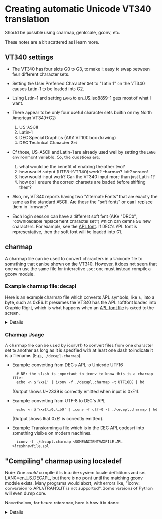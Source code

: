 # Creating automatic Unicode VT340 translation

Should be possible using charmap, genlocale, gconv, etc.

These notes are a bit scattered as I learn more.

## VT340 settings

* The VT340 has four slots G0 to G3, to make it easy to swap between
  four different character sets. 
  
* Setting the User Preferred Character Set to "Latin 1" on the VT340
  causes Latin-1 to be loaded into G2.
  
* Using Latin-1 and setting `LANG` to en_US.iso8859-1 gets most of
  what I want.
  
* There appear to be only four useful character sets builtin on my
  North American VT340+G2:

  1. US-ASCII
  2. Latin-1
  3. DEC Special Graphics (AKA VT100 box drawing)
  4. DEC Technical Character Set

* Of those, US-ASCII and Latin-1 are already used well by setting the
  `LANG` environment variable. So, the questions are:
  1. what would be the benefit of enabling the other two?
  2. how would output (UTF8->VT340)  work? charmap? luit? screen?
  3. how would input work? Can the VT340 input more than just Latin-1?
  4. how do I ensure the correct charsets are loaded before shifting them?

* Also, my VT340 reports having two "Alternate Fonts" that are exactly
  the same as the standard ASCII. Are these the "soft fonts" or can I
  replace them in firmware?
  
* Each login session can have a different soft font (AKA "DRCS",
  "downloadable replacement character set") which can define 96 new
  characters. For example, see the [APL font](../vms/apl/aplfont/README.md).
  If DEC's APL font is representative, then the soft font will be
  loaded into G1. 

## charmap

A charmap file can be used to convert characters in a Unicode file to
something that can be shown on the VT340. However, it does not seem
that one can use the same file for interactive use; one must instead
compile a gconv module.

### Example charmap file: decapl

Here is an example [charmap file](../vms/apl/aplfontb9/decapl.charmap)
which converts APL symbols, like ⍋, into a byte, such as 0xE6. It
presumes the VT340 has the APL softfont loaded into Graphic Right,
which is what happens when an 
[APL font file](../vms/apl/aplfontb9/APL_VT340.FNT) is `cat`ed to the
screen. 

<details>

	<code_set_name> DECAPL
	<comment_char> %
	<escape_char> /

	% decapl.charmap: Hackerb9's charmap(5) for APL on the VT340. 
	% alias DEC Vax APL

	CHARMAP
	<U0000>     /x00         NULL
	<U0001>     /x01         START OF HEADING
	<U0002>     /x02         START OF TEXT
	⋱
	<U007C>     /x7c         VERTICAL LINE
	<U007D>     /x7d         RIGHT CURLY BRACKET
	<U007E>     /x7e         TILDE
	<U007F>     /x7f         DELETE
	<U0080>     /x80         PADDING CHARACTER (PAD)
	<U0081>     /x81         HIGH OCTET PRESET (HOP)
	<U0082>     /x82         BREAK PERMITTED HERE (BPH)
	<U0083>     /x83         NO BREAK HERE (NBH)
	⋱
	<U009B>     /x9b         CONTROL SEQUENCE INTRODUCER (CSI)
	<U009C>     /x9c         STRING TERMINATOR (ST)
	<U009D>     /x9d         OPERATING SYSTEM COMMAND (OSC)
	<U009E>     /x9e         PRIVACY MESSAGE (PM)
	<U009F>     /x9f         APPLICATION PROGRAM COMMAND (APC)
	<UFFFD>     /xa0         (Undefined)
	<U00A8>     /xa1         Diaeresis
	<U2264>     /xa2         Less than or Equal to
	<U2228>     /xa3         Or
	<U2227>     /xa4         And
	<U2260>     /xa5         Not Equal To
	<U00F7>     /xa6         Divide
	<U00D7>     /xa7         Times
	<U00AF>     /xa8         High Minus
	<U237A>     /xa9         Alpha
	<U22A5>     /xaa         Up Tack
	<U2229>     /xab         Intersection
	<U230A>     /xac         Downstile
	<U220A>     /xad         Epsilon
	⋱
	<U2404>     /xfd         OUT
	<U2337>     /xfe         Squad
	<UFFFD>     /xff         (Undefined)
	END CHARMAP

</details>

### Charmap Usage

A charmap file can be used by iconv(1) to convert files from one
character set to another as long as it is specified with at least one
slash to indicate it is a filename. (E.g., `./decapl.charmap`).

* Example: converting from DEC's APL to Unicode UTF16

        # NB: the slash is important to iconv to know this is a charmap file!
        echo -n $'\xe1' | iconv -f ./decapl.charmap -t UTF16BE | hd

    (Output shows U+2339 is correctly emitted when input is 0xE1).

* Example: converting from UTF-8 to DEC's APL

        echo -n $'\xe2\x8c\xb9' | iconv -f utf-8 -t ./decapl.charmap | hd

    (Output shows that 0xE1 is correctly emitted).

* Example: Transforming a file which is in the DEC APL codeset into
something visible on modern machines.

        iconv -f ./decapl.charmap <SOMEANCIENTVAXFILE.APL >freshnewfile.apl

## "Compiling" charmap using localedef

Note: One _could_ compile this into the system locale definitions
and set LANG=en_US.DECAPL, but there is no point until the matching
gconv module exists. Many programs would abort, with errors like,
"iconv: conversion to APL//TRANSLIT is not supported". Some versions
of Python will even dump core.

Nevertheless, for future reference, here is how it is done:

<details>

  mkdir -p foo/usr/lib/locale/
  localedef -f decapl.charmap -i en_US --no-archive --prefix=foo en_US.decapl

Test it out, by setting the LOCPATH and LANG/LC_ALL environment variables:

   LOCPATH=`pwd`/foo/usr/lib/locale/ LC_ALL=en_US.decapl  locale  charmap

To install in the system directory, remove the --prefix option.

</details>
